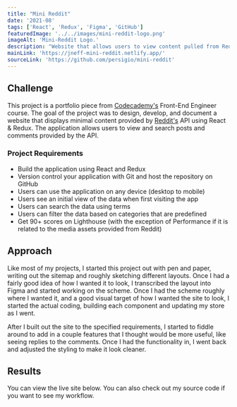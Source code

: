 ```yaml
---
title: "Mini Reddit"
date: '2021-08'
tags: ['React', 'Redux', 'Figma', 'GitHub']
featuredImage: '../../images/mini-reddit-logo.png'
imageAlt: 'Mini-Reddit Logo.'
description: "Website that allows users to view content pulled from Reddit"
mainLink: 'https://jneff-mini-reddit.netlify.app/'
sourceLink: 'https://github.com/persigio/mini-reddit'
---
```


## Challenge

This project is a portfolio piece from [Codecademy's](https://codecademy.com) Front-End Engineer course. The goal of the project was to design, develop, and document a website that displays minimal content provided by [Reddit's](https://www.reddit.com) API using React & Redux. The application allows users to view and search posts and comments provided by the API.  

### Project Requirements  

+ Build the application using React and Redux
+ Version control your application with Git and host the repository on GitHub
+ Users can use the application on any device (desktop to mobile)
+ Users see an initial view of the data when first visiting the app
+ Users can search the data using terms
+ Users can filter the data based on categories that are predefined
+ Get 90+ scores on Lighthouse (with the exception of Performance if it is related to the media assets provided from Reddit)

## Approach

Like most of my projects, I started this project out with pen and paper, writing out the sitemap and roughly sketching different layouts. Once I had a fairly good idea of how I wanted it to look, I transcribed the layout into Figma and started working on the scheme. Once I had the scheme roughly where I wanted it, and a good visual target of how I wanted the site to look, I started the actual coding, building each component and updating my store as I went.  

After I built out the site to the specified requirements, I started to fiddle around to add in a couple features that I thought would be more useful, like seeing replies to the comments. Once I had the functionality in, I went back and adjusted the styling to make it look cleaner.  

## Results

You can view the live site below. You can also check out my source code if you want to see my workflow.
